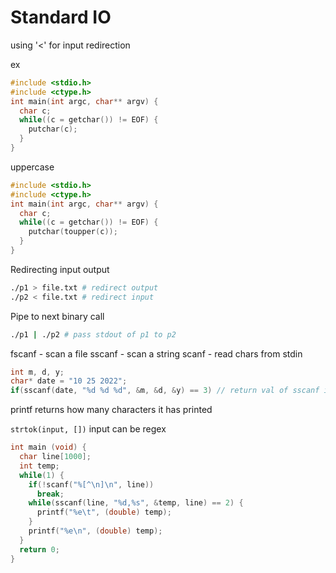 # Standard IO

using '<' for input redirection

ex
```C
#include <stdio.h>
#include <ctype.h>
int main(int argc, char** argv) {
  char c;
  while((c = getchar()) != EOF) {
    putchar(c);
  }
}
```

uppercase
```C
#include <stdio.h>
#include <ctype.h>
int main(int argc, char** argv) {
  char c;
  while((c = getchar()) != EOF) {
    putchar(toupper(c));
  }
}
```

Redirecting input output
```bash
./p1 > file.txt # redirect output
./p2 < file.txt # redirect input
```

Pipe to next binary call
```bash
./p1 | ./p2 # pass stdout of p1 to p2
```

fscanf - scan a file
sscanf - scan a string
scanf - read chars from stdin

```C
int m, d, y;
char* date = "10 25 2022";
if(sscanf(date, "%d %d %d", &m, &d, &y) == 3) // return val of sscanf is how many converters have successfully converted their values
```

printf returns how many characters it has printed

`strtok(input, [])` input can be regex


```C
int main (void) {
  char line[1000];
  int temp;
  while(1) {
    if(!scanf("%[^\n]\n", line))
      break;
    while(sscanf(line, "%d,%s", &temp, line) == 2) {
      printf("%e\t", (double) temp);
    }
    printf("%e\n", (double) temp);
  }
  return 0;
}
